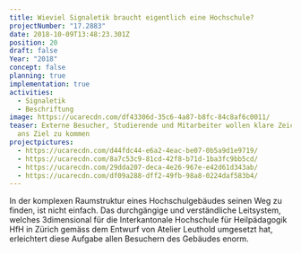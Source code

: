 ```yaml
---
title: Wieviel Signaletik braucht eigentlich eine Hochschule?
projectNumber: "17.2883"
date: 2018-10-09T13:48:23.301Z
position: 20
draft: false
Year: "2018"
concept: false
planning: true
implementation: true
activities:
  - Signaletik
  - Beschriftung
image: https://ucarecdn.com/df43306d-35c6-4a87-b8fc-84c8af6c0011/
teaser: Externe Besucher, Studierende und Mitarbeiter wollen klare Zeichen, um
  ans Ziel zu kommen
projectpictures:
  - https://ucarecdn.com/d44fdc44-e6a2-4eac-be07-0b5a9d1e9719/
  - https://ucarecdn.com/8a7c53c9-81cd-42f8-b71d-1ba3fc9bb5cd/
  - https://ucarecdn.com/29dda207-deca-4e26-967e-e42d61d343ab/
  - https://ucarecdn.com/df09a288-dff2-49fb-98a8-0224daf583b4/
---
```

In der komplexen Raumstruktur eines Hochschulgebäudes seinen Weg zu finden, ist nicht einfach. Das durchgängige und verständliche Leitsystem, welches 3dimensional für die Interkantonale Hochschule für Heilpädagogik HfH in Zürich gemäss dem Entwurf von Atelier Leuthold umgesetzt hat, erleichtert diese Aufgabe allen Besuchern des Gebäudes enorm.
